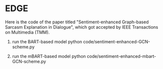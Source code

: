# EDGE
Here is the code of the paper titled "Sentiment-enhanced Graph-based Sarcasm Explanation in Dialogue", which got accepted by IEEE Transactions on Multimedia (TMM).

1. run the BART-based model
python code/sentiment-enhanced-GCN-scheme.py

2. run the mBART-based model
python code/sentiment-enhanced-mbart-GCN-scheme.py

